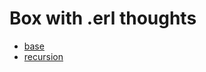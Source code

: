 Box with .erl thoughts
===========

* [base](https://github.com/War1oR/dzen_erlang/blob/master/base_syntax.erl)
* [recursion](https://github.com/War1oR/dzen_erlang/blob/master/recursion.erl)
